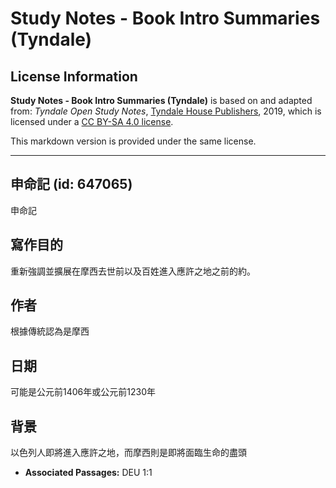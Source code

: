 # Study Notes - Book Intro Summaries (Tyndale)

## License Information

**Study Notes - Book Intro Summaries (Tyndale)** is based on and adapted from: _Tyndale Open Study Notes_, [Tyndale House Publishers](https://tyndaleopenresources.com/), 2019, which is licensed under a [CC BY-SA 4.0 license](https://creativecommons.org/licenses/by-sa/4.0/legalcode.en).

This markdown version is provided under the same license.



--------------------------------

## 申命記 (id: 647065)

申命記

寫作目的
----

重新強調並擴展在摩西去世前以及百姓進入應許之地之前的約。

作者
--

根據傳統認為是摩西

日期
--

可能是公元前1406年或公元前1230年

背景
--

以色列人即將進入應許之地，而摩西則是即將面臨生命的盡頭

* **Associated Passages:** DEU 1:1

